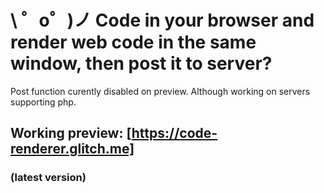 # \ ゜o゜)ノ Code in your browser and render web code in the same window, then post it to server? 
Post function curently disabled on preview. Although working on servers supporting php.

## Working preview: [https://code-renderer.glitch.me] 
### (latest version)


